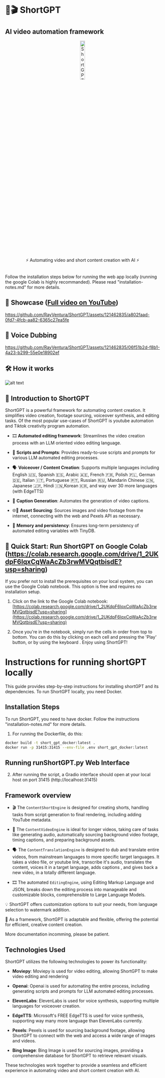 # 🚀🎬 ShortGPT 
## AI video automation framework

<div align="center" style="border-radius: 20px;" width="18%">
    <img src="https://github.com/RayVentura/ShortGPT/assets/121462835/083c8dc3-bac5-42c1-a08d-3ff9686d18c5" alt="ShortGPT-logo" style="border-radius: 20px;" width="18%"/>
</div>

<div align="center">
⚡ Automating video and short content creation with AI ⚡
</div>
</br>

Follow the installation steps below for running the web app locally (running the google Colab is highly recommanded). 
Please read "installation-notes.md" for more details.
## 🎥 Showcase ([Full video on YouTube](https://youtu.be/hpoSHq-ER8U))

https://github.com/RayVentura/ShortGPT/assets/121462835/a802faad-0fd7-4fcb-aa82-6365c27ea5fe
## 🎥 Voice Dubbing


https://github.com/RayVentura/ShortGPT/assets/121462835/06f51b2d-f8b1-4a23-b299-55e0e18902ef



## 🛠️ How it works
![alt text](https://github.com/RayVentura/ShortGPT/assets/121462835/fcee74d4-f856-4481-949f-244558bf3bfa)
## 📝 Introduction to ShortGPT 
ShortGPT is a powerful framework for automating content creation. It simplifies video creation, footage sourcing, voiceover synthesis, and editing tasks. Of the most popular use-cases of ShortGPT is youtube automation and Tiktok creativity program automation.

- 🎞️ **Automated editing framework**: Streamlines the video creation process with an LLM oriented video editing language.

- 📃 **Scripts and Prompts**: Provides ready-to-use scripts and prompts for various LLM automated editing processes.

- 🗣️ **Voiceover / Content Creation**: Supports multiple languages including English 🇺🇸, Spanish 🇪🇸, Arabic 🇦🇪, French 🇫🇷, Polish 🇵🇱, German 🇩🇪, Italian 🇮🇹, Portuguese 🇵🇹, Russian 🇷🇺, Mandarin Chinese 🇨🇳, Japanese 🇯🇵, Hindi 🇮🇳,Korean 🇰🇷, and way over 30 more languages (with EdgeTTS)

- 🔗 **Caption Generation**: Automates the generation of video captions.

- 🌐🎥 **Asset Sourcing**: Sources images and video footage from the internet, connecting with the web and Pexels API as necessary.

- 🧠 **Memory and persistency**: Ensures long-term persistency of automated editing variables with TinyDB.

## 🚀 Quick Start: Run ShortGPT on Google Colab (https://colab.research.google.com/drive/1_2UKdpF6lqxCqWaAcZb3rwMVQqtbisdE?usp=sharing)

If you prefer not to install the prerequisites on your local system, you can use the Google Colab notebook. This option is free and requires no installation setup.

1. Click on the link to the Google Colab notebook: [https://colab.research.google.com/drive/1_2UKdpF6lqxCqWaAcZb3rwMVQqtbisdE?usp=sharing](https://colab.research.google.com/drive/1_2UKdpF6lqxCqWaAcZb3rwMVQqtbisdE?usp=sharing)

2. Once you're in the notebook, simply run the cells in order from top to bottom. You can do this by clicking on each cell and pressing the 'Play' button, or by using the keyboard . Enjoy using ShortGPT!

# Instructions for running shortGPT locally
This guide provides step-by-step instructions for installing shortGPT and its dependencies.
To run ShortGPT locally, you need Docker.

## Installation Steps

To run ShortGPT, you need to have docker. Follow the instructions "installation-notes.md" for more details.

1. For running the Dockerfile, do this:
```bash
docker build -t short_gpt_docker:latest .
docker run -p 31415:31415 --env-file .env short_gpt_docker:latest
```
## Running runShortGPT.py Web Interface

2. After running the script, a Gradio interface should open at your local host on port 31415 (http://localhost:31415)
 

## Framework overview

- 🎬 The `ContentShortEngine` is designed for creating shorts, handling tasks from script generation to final rendering, including adding YouTube metadata.

- 🎥 The `ContentVideoEngine` is ideal for longer videos, taking care of tasks like generating audio, automatically sourcing background video footage, timing captions, and preparing background assets.

- 🗣️ The `ContentTranslationEngine` is designed to dub and translate entire videos, from mainstream languages to more specific target languages. It takes a video file, or youtube link, transcribe it's audio, translates the content, voices it in a target language, adds captions , and gives back a new video, in a totally different language.

- 🎞️ The automated `EditingEngine`, using Editing Markup Language and JSON, breaks down the editing process into manageable and customizable blocks, comprehensible to Large Language Models.

💡 ShortGPT offers customization options to suit your needs, from language selection to watermark addition.

🔧 As a framework, ShortGPT is adaptable and flexible, offering the potential for efficient, creative content creation.

More documentation incomming, please be patient.


## Technologies Used

ShortGPT utilizes the following technologies to power its functionality:

- **Moviepy**: Moviepy is used for video editing, allowing ShortGPT to make video editing and rendering

- **Openai**: Openai is used for automating the entire process, including generating scripts and prompts for LLM automated editing processes.

- **ElevenLabs**: ElevenLabs is used for voice synthesis, supporting multiple languages for voiceover creation.

- **EdgeTTS**: Microsoft's FREE EdgeTTS is used for voice synthesis, supporting way many more language than ElevenLabs currently.

- **Pexels**: Pexels is used for sourcing background footage, allowing ShortGPT to connect with the web and access a wide range of images and videos.

- **Bing Image**: Bing Image is used for sourcing images, providing a comprehensive database for ShortGPT to retrieve relevant visuals.

These technologies work together to provide a seamless and efficient experience in automating video and short content creation with AI.

